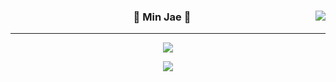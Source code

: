 <div align="center">

  <a href="https://suave-lilac-075.notion.site/b1ac3609f8a946c3a1939b5d46211e44?v=cc0f75ec13e54868a33bb57336fb9ee8"><img align="right" src="https://github-readme-stats.vercel.app/api/top-langs/?username=letminjae&theme=dracula&exclude_repo=Computer-Science-Engineering&layout=compact&langs_count=10"/></a>

  ### 🐣 Min Jae 🐥 

  ---

  <a href="https://github.com/letminjae"><img src="https://hits.seeyoufarm.com/api/count/incr/badge.svg?url=https%3A%2F%2Fgithub.com%2Fletminjae&count_bg=%23000000&title_bg=%23000000&icon=github.svg&icon_color=%23E7E7E7&title=GitHub&edge_flat=false)"/></a>

  <a href="https://www.notion.so/letminjae/374257764100476abffeafeea4c86efa"><img src="https://img.shields.io/badge/Portfolio-3DDC84?style=for-the-badge"/></a>

  <br>

</div>
